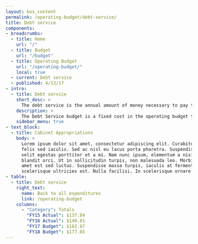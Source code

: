 ```yaml
---
layout: bos_content
permalink: /operating-budget/debt-service/
title: Debt service
components:
- breadcrumbs:
  - title: Home
    url: "/"
  - title: Budget
    url: "/budget"
  - title: Operating Budget
    url: "/operating-budget/"
    local: true
  - current: Debt service
  - published: 4/13/17
- intro:
  - title: Debt service
    short_desc: >
      The debt service is the annual amount of money necessary to pay the interest and principal on the City's outstanding debt.
    description: >
      The Debt Service budget is a fixed cost in the operating budget that supports the borrowing to finance the City’s capital plan. The City benefits from its strong financial policies and practices and have been recently affirmed with a triple A bond ratings issued by Moody’s and Standard and Poor’s. Strong bond ratings are an assessment of the City’s long-term financial stability but also help by lowering the cost of borrowing. In FY17 the Debt Service is budgeted at $177.8 million.
    sidebar_menu: true
- text_block:
  - title: Cabinet Appropriations
    body: >
      Lorem ipsum dolor sit amet, consectetur adipiscing elit. Curabitur suscipit id
      felis sed iaculis. Sed ac nisl eu lacus porta pharetra. Suspendisse a tortor vel
      velit egestas porttitor et a mi. Nam nunc ipsum, elementum a nisi nec, scelerisque
      blandit orci. Ut in sollicitudin turpis, non malesuada leo. Morbi vehicula sit
      amet est sed luctus. Suspendisse massa turpis, iaculis at fermentum placerat,
      scelerisque ultricies est. Nulla facilisi. In scelerisque ornare tincidunt.
- table:
  - title: Debt service
    right_text:
      name: Back to all expenditures
      link: /operating-budget
    columns:
      - "Category": Totals
        "FY15 Actual": $137.84
        "FY16 Actual": $148.01
        "FY17 Budget": $162.87
        "FY18 Budget": $177.85
---
```

